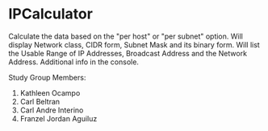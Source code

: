 # IPCalculator
Calculate the data based on the "per host" or "per subnet" option. Will display Network class, CIDR form, Subnet Mask and its binary form. Will list the Usable Range of IP Addresses, Broadcast Address and the Network Address.  Additional info in the console.


Study Group Members:
1. Kathleen Ocampo
2. Carl Beltran
3. Carl Andre Interino
4. Franzel Jordan Aguiluz  
